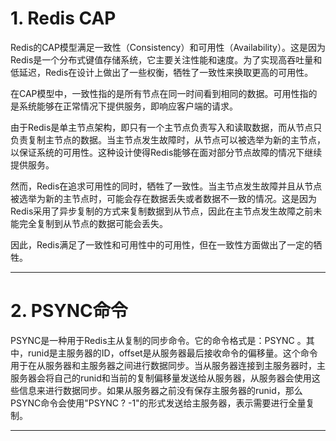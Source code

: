 # 1. Redis CAP

Redis的CAP模型满足一致性（Consistency）和可用性（Availability）。这是因为Redis是一个分布式键值存储系统，它主要关注性能和速度。为了实现高吞吐量和低延迟，Redis在设计上做出了一些权衡，牺牲了一致性来换取更高的可用性。

在CAP模型中，一致性指的是所有节点在同一时间看到相同的数据。可用性指的是系统能够在正常情况下提供服务，即响应客户端的请求。

由于Redis是单主节点架构，即只有一个主节点负责写入和读取数据，而从节点只负责复制主节点的数据。当主节点发生故障时，从节点可以被选举为新的主节点，以保证系统的可用性。这种设计使得Redis能够在面对部分节点故障的情况下继续提供服务。

然而，Redis在追求可用性的同时，牺牲了一致性。当主节点发生故障并且从节点被选举为新的主节点时，可能会存在数据丢失或者数据不一致的情况。这是因为Redis采用了异步复制的方式来复制数据到从节点，因此在主节点发生故障之前未能完全复制到从节点的数据可能会丢失。

因此，Redis满足了一致性和可用性中的可用性，但在一致性方面做出了一定的牺牲。

---

# 2. PSYNC命令

PSYNC是一种用于Redis主从复制的同步命令。它的命令格式是：PSYNC <runid> <offset>。其中，runid是主服务器的ID，offset是从服务器最后接收命令的偏移量。这个命令用于在从服务器和主服务器之间进行数据同步。当从服务器连接到主服务器时，主服务器会将自己的runid和当前的复制偏移量发送给从服务器，从服务器会使用这些信息来进行数据同步。如果从服务器之前没有保存主服务器的runid，那么PSYNC命令会使用"PSYNC ? -1"的形式发送给主服务器，表示需要进行全量复制。

---

